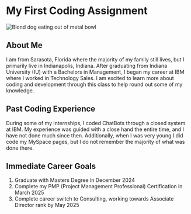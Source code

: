 # My First Coding Assignment
![Blond dog eating out of metal bowl](https://hips.hearstapps.com/hmg-prod/images/little-cute-maltipoo-puppy-royalty-free-image-1652926025.jpg?crop=0.444xw:1.00xh;0.129xw,0&resize=980:*)
## About Me ##
I am from Sarasota, Florida where the majority of my family still lives, but I primarily live in Indianapolis, Indiana. After graduating from Indiana University (IU) with a Bachelors in Management, I began my career at IBM where I worked in Technology Sales. I am excited to learn more about coding and development through this class to help round out some of my knowledge.
## Past Coding Experience ##
During some of my internships, I coded ChatBots through a closed system at IBM. My experience was guided with a close hand the entire time, and I have not done much since then. Additionally, when I was very young I did code my MySpace pages, but I do not remember the majority of what was done there.
## Immediate Career Goals ##
1. Graduate with Masters Degree in December 2024
2. Complete my PMP (Project Management Professional) Certification in March 2025
3. Complete career switch to Consulting, working towards Associate Director rank by May 2025